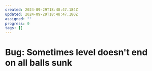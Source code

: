 ```yaml
---
created: 2024-09-29T18:48:47.184Z
updated: 2024-09-29T18:48:47.180Z
assigned: ""
progress: 0
tags: []
---
```


# Bug: Sometimes level doesn't end on all balls sunk
